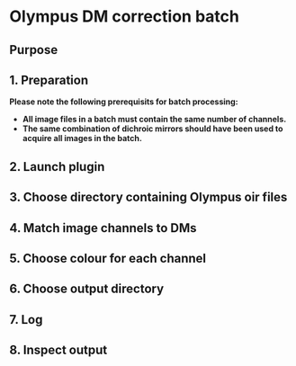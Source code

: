 # Olympus DM correction batch

## Purpose


## 1. Preparation
**Please note the following prerequisits for batch processing:**

* **All image files in a batch must contain the same number of channels.**
* **The same combination of dichroic mirrors should have been used to acquire all images in the batch.**

## 2. Launch plugin

## 3. Choose directory containing Olympus oir files

## 4. Match image channels to DMs

## 5. Choose colour for each channel

## 6. Choose output directory

## 7. Log

## 8. Inspect output

